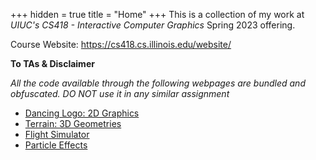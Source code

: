 +++
hidden = true
title = "Home"
+++
This is a collection of my work at *UIUC's CS418 - Interactive Computer Graphics* Spring 2023 offering.

Course Website: https://cs418.cs.illinois.edu/website/

**To TAs & Disclaimer**

*All the code available through the following webpages are bundled and obfuscated. DO NOT use it in any similar
assignment*

* [Dancing Logo: 2D Graphics](projects/logo/index.html)
* [Terrain: 3D Geometries](projects/terrain/index.html)
* [Flight Simulator](projects/flight/index.html)
* [Particle Effects](projects/particle/index.html)
